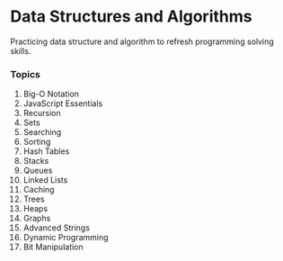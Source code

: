 # Data Structures and Algorithms
Practicing data structure and algorithm to refresh programming solving skills.

### Topics

1. Big-O Notation
2. JavaScript Essentials
3. Recursion
4. Sets
5. Searching
6. Sorting
7. Hash Tables
8. Stacks
9. Queues
10. Linked Lists
11. Caching
12. Trees
13. Heaps
14. Graphs
15. Advanced Strings
16. Dynamic Programming
17. Bit Manipulation